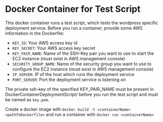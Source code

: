 # Docker Container for Test Script

This docker container runs a test script, which tests the wordpress specific deployment service. Before you run a container, provide some AWS information in the Dockerfile:
* ```KEY_ID```: Your AWS access key id
* ```KEY_SECRET```: Your AWS access key secret
* ```KEY_PAIR_NAME```: Name of the SSH-Key pair you want to use to start the EC2 instance (must exist in AWS management console)
* ```SECURITY_GROUP_NAME```: Name of the security group you want to use to configure the EC2 instance (must exist in AWS management console)
* ```IP_SERVER```: IP of the host which runs the deployment service
* ```PORT_SERVER```: Port the deployment service is listening on

The private ssh-key of the specified KEY_PAIR_NAME must be present in DockerContainerDeploymentScript/ before you run the test script and must be named as ```key.pem```.

Create a docker image with ```docker build -t <containerName> <pathToDockerfile>``` and run a container with ```docker run <containerName>```
